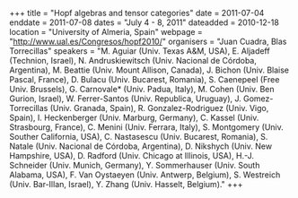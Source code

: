 +++
title = "Hopf algebras and tensor categories"
date = 2011-07-04
enddate = 2011-07-08
dates = "July 4 - 8, 2011"
dateadded = 2010-12-18
location = "University of Almeria, Spain"
webpage = "http://www.ual.es/Congresos/hopf2010/"
organisers = "Juan Cuadra, Blas Torrecillas"
speakers = "M. Aguiar (Univ. Texas A&M, USA), E. Aljadeff (Technion, Israel), N. Andruskiewitsch (Univ. Nacional de Córdoba, Argentina), M. Beattie (Univ. Mount Allison, Canada), J. Bichon (Univ. Blaise Pascal, France), D. Bulacu (Univ. Bucarest, Romania), S. Caenepeel (Free Univ. Brussels), G. Carnovale* (Univ. Padua, Italy), M. Cohen (Univ. Ben Gurion, Israel), W. Ferrer-Santos (Univ. Republica, Uruguay), J. Gomez-Torrecillas (Univ. Granada, Spain), R. Gonzalez-Rodriguez (Univ. Vigo, Spain), I. Heckenberger (Univ. Marburg, Germany), C. Kassel (Univ. Strasbourg, France), C. Menini (Univ. Ferrara, Italy), S. Montgomery (Univ. Souther California, USA), C. Nastasescu (Univ. Bucarest, Romania), S. Natale (Univ. Nacional de Córdoba, Argentina), D. Nikshych (Univ. New Hampshire, USA), D. Radford (Univ. Chicago at Illinois, USA), H.-J. Schneider (Univ. Munich, Germany), Y. Sommerhauser (Univ. South Alabama, USA), F. Van Oystaeyen (Univ. Antwerp, Belgium), S. Westreich (Univ. Bar-Illan, Israel), Y. Zhang (Univ. Hasselt, Belgium)."
+++
